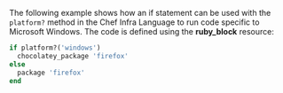 The following example shows how an if statement can be used with the
`platform?` method in the Chef Infra Language to run code specific to Microsoft
Windows. The code is defined using the **ruby_block** resource:

```ruby
if platform?('windows')
  chocolatey_package 'firefox'
else
  package 'firefox'
end
```
